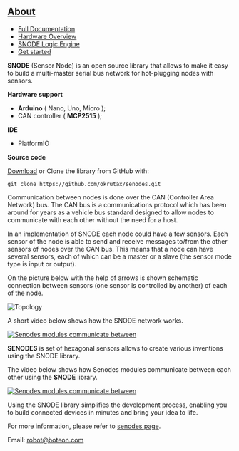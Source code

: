 

## [About](https://www.senodes.com/docs/sensor-node/introduction/about/ "About")

- [Full Documentation](https://www.senodes.com/docs/sensor-node/ "Full Documentation")
- [Hardware Overview](https://www.senodes.com/docs/sensor-node/introduction/hardware-overview/ "Hardware Overview")
- [SNODE Logic Engine](https://www.senodes.com/docs/sensor-node/introduction/snode-logic-engine/ "SNODE Logic Engine")
- [Get started](https://www.senodes.com/docs/sensor-node/introduction/get-started/ "Get started")

**SNODE** (Sensor Node)  is an open source library that allows to make it easy to build a multi-master serial bus network for hot-plugging nodes with sensors.

**Hardware support**
- **Arduino** ( Nano, Uno, Micro );
- CAN controller ( **MCP2515** );

**IDE**
- PlatformIO

**Source code**

[Download](senodes-master "Download") or Clone the library from GitHub with:

`git clone https://github.com/okrutax/senodes.git`

Communication between nodes is done over the CAN (Controller Area Network) bus. The CAN bus is a communications protocol which has been around for years as a vehicle bus standard designed to allow nodes to communicate with each other without the need for a host.

In an implementation of SNODE each node could have a few sensors. Each sensor of the node is able to send and receive messages to/from the other sensors of nodes over the CAN bus. This means that a node can have several sensors, each of which can be a master or a slave (the sensor mode type is input or output).

On the picture below with the help of arrows is shown schematic connection between sensors (one sensor is controlled by another) of each of the node.

![Topology](https://www.senodes.com/wp-content/uploads/2020/06/Get-Started-Figure-2.svg)

A short video below shows how the SNODE network works.

[![Senodes modules communicate between](https://www.senodes.com/wp-content/uploads/2020/07/4QovW0.gif)](https://youtu.be/tX2KFh9Pr6U)

**SENODES** is set of hexagonal sensors allows to create various inventions using the SNODE library.

The video below shows how Senodes modules communicate between each other using the **SNODE** library.

[![Senodes modules communicate between](https://www.senodes.com/wp-content/uploads/2020/07/P7oK5y.gif)](https://youtu.be/yhjiUp-Ipxg)

Using the SNODE library simplifies the development process, enabling you to build connected devices in minutes and bring your idea to life.

For more information, please refer to [senodes page](https://www.senodes.com/).

Email: robot@boteon.com